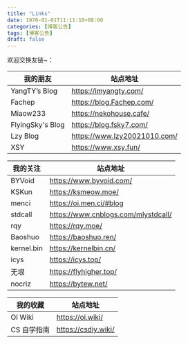 ```yaml
---
title: "Links"
date: 1970-01-01T11:11:10+08:00
categories: [博客公告]
tags: [博客公告]
draft: false
---
```


欢迎交换友链~：

| 我的朋友         | 站点地址                       |
| ---------------- | ------------------------------ |
| YangTY’s Blog    | <https://imyangty.com/>        |
| Fachep           | <https://blog.Fachep.com/>     |
| Miaow233         | <https://nekohouse.cafe/>      |
| FlyingSky's Blog | <https://blog.fsky7.com/>      |
| Lzy Blog         | <https://www.lzy20021010.com/> |
| XSY              | <https://www.xsy.fun/>         |

| 我的关注   | 站点地址                              |
| ---------- | ------------------------------------- |
| BYVoid     | <https://www.byvoid.com/>             |
| KSKun      | <https://ksmeow.moe/>                 |
| menci      | <https://oi.men.ci/#blog>             |
| stdcall    | <https://www.cnblogs.com/mlystdcall/> |
| rqy        | <https://rqy.moe/>                    |
| Baoshuo    | <https://baoshuo.ren/>                |
| kernel.bin | <https://kernelbin.cn/>               |
| icys       | <https://icys.top/>                   |
| 无垠       | <https://flyhigher.top/>              |
| nocriz     | <https://bytew.net/>                  |

| 我的收藏    | 站点地址              |
| ----------- | --------------------- |
| OI Wiki     | <https://oi.wiki/>    |
| CS 自学指南 | <https://csdiy.wiki/> |
